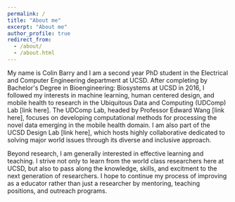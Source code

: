 ```yaml
---
permalink: /
title: "About me"
excerpt: "About me"
author_profile: true
redirect_from: 
  - /about/
  - /about.html
---
```


My name is Colin Barry and I am a second year PhD student in the Electrical and Computer Engineering department at UCSD. After completing by Bachelor's Degree in Bioengineering: Biosystems at UCSD in 2016, I followed my interests in machine learning, human centered design, and mobile health to research in the Ubiquitous Data and Computing (UDComp) Lab [link here]. The UDComp Lab, headed by Professor Edward Wang [link here], focuses on developing computational methods for processing the novel data emerging in the mobile health domain. I am also part of the UCSD Design Lab [link here], which hosts highly collaborative dedicated to solving major world issues through its diverse and inclusive approach.

Beyond research, I am generally interested in effective learning and teaching. I strive not only to learn from the world class researchers here at UCSD, but also to pass along the knowledge, skills, and excitment to the next generation of researchers. I hope to continue my process of improving as a educator rather than just a researcher by mentoring, teaching positions, and outreach programs.

